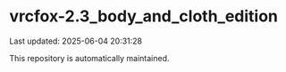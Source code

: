 # vrcfox-2.3_body_and_cloth_edition

Last updated: 2025-06-04 20:31:28

This repository is automatically maintained.

